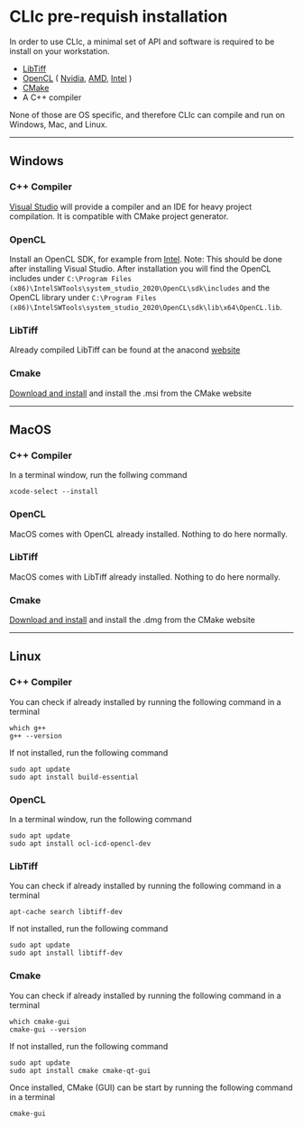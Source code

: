 # CLIc pre-requish installation

In order to use CLIc, a minimal set of API and software is required to be install on your workstation.  
- [LibTiff](http://www.simplesystems.org/libtiff/)
- [OpenCL](https://www.khronos.org/opencl/) 
(
    [Nvidia](https://developer.nvidia.com/cuda-downloads), 
    [AMD](https://github.com/GPUOpen-LibrariesAndSDKs/OCL-SDK/releases), 
    [Intel](https://software.intel.com/content/www/us/en/develop/tools/opencl-sdk.html)
)
- [CMake](https://cmake.org/)
- A C++ compiler

None of those are OS specific, and therefore CLIc can compile and run on Windows, Mac, and Linux.

---

## Windows

### C++ Compiler
[Visual Studio](https://visualstudio.microsoft.com/downloads/) will provide a compiler and an IDE for heavy project compilation. It is compatible with CMake project generator.  

### OpenCL
Install an OpenCL SDK, for example from [Intel](https://software.intel.com/content/www/us/en/develop/tools/opencl-sdk/choose-download.html). Note: This should be done after installing Visual Studio. After installation you will find the OpenCL includes under `C:\Program Files (x86)\IntelSWTools\system_studio_2020\OpenCL\sdk\includes` and the OpenCL library under `C:\Program Files (x86)\IntelSWTools\system_studio_2020\OpenCL\sdk\lib\x64\OpenCL.lib`.

### LibTiff
Already compiled LibTiff can be found at the anacond [website](https://anaconda.org/anaconda/libtiff/files)

### Cmake
[Download and install](https://github.com/Kitware/CMake/releases/download/v3.19.0/cmake-3.19.0-win64-x64.msi) and install the .msi from the CMake website

---
## MacOS

### C++ Compiler
In a terminal window, run the follwing command
```
xcode-select --install
```

### OpenCL
MacOS comes with OpenCL already installed. Nothing to do here normally.

### LibTiff
MacOS comes with LibTiff already installed. Nothing to do here normally.

### Cmake
[Download and install](https://github.com/Kitware/CMake/releases/download/v3.19.0/cmake-3.19.0-Darwin-x86_64.dmg) and install the .dmg from the CMake website

---
## Linux

### C++ Compiler
You can check if already installed by running the following command in a terminal
```
which g++
g++ --version
```
If not installed, run the following command
```
sudo apt update
sudo apt install build-essential
```

### OpenCL
In a terminal window, run the following command
```
sudo apt update
sudo apt install ocl-icd-opencl-dev 
```

### LibTiff
You can check if already installed by running the following command in a terminal
```
apt-cache search libtiff-dev
```
If not installed, run the following command
```
sudo apt update
sudo apt install libtiff-dev 
```

### Cmake
You can check if already installed by running the following command in a terminal
```
which cmake-gui
cmake-gui --version
```
If not installed, run the following command
```
sudo apt update
sudo apt install cmake cmake-qt-gui 
```
Once installed, CMake (GUI) can be start by running the following command in a terminal
```
cmake-gui 
```







